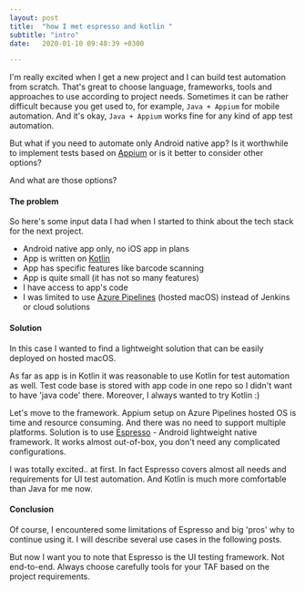 ```yaml
---
layout: post
title:  "how I met espresso and kotlin "
subtitle: "intro"
date:   2020-01-10 09:40:39 +0300

---
```


I'm really excited when I get a new project and I can build test automation from scratch. That's great to choose language, frameworks,
tools and approaches to use according to project needs. 
Sometimes it can be rather difficult because you get used to, for example, ```Java + Appium``` for mobile automation. 
And it's okay, ```Java + Appium``` works fine for any kind of app test automation.

But what if you need to automate only Android native app? Is it worthwhile to implement tests based on [Appium][appium] 
or is it better to consider other options?

And what are those options? 

#### The problem

So here's some input data I had when I started to think about the tech stack for the next project.

* Android native app only, no iOS app in plans
* App is written on [Kotlin][kotlin]
* App has specific features like barcode scanning
* App is quite small (it has not so many features)
* I have access to app's code 
* I was limited to use [Azure Pipelines][pipelines] (hosted macOS) instead of Jenkins or cloud solutions

#### Solution

In this case I wanted to find a lightweight solution that can be easily deployed on hosted macOS. 

As far as app is in Kotlin it was reasonable to use Kotlin for test automation as well. 
Test code base is stored with app code in one repo so I didn't want to have 'java code' there.
Moreover, I always wanted to try Kotlin :)

Let's move to the framework. Appium setup on Azure Pipelines hosted OS is time and resource consuming. 
And there was no need to support multiple platforms. Solution is to use [Espresso][espresso] - Android lightweight native framework.
It works almost out-of-box, you don't need any complicated configurations. 

I was totally excited.. at first. 
In fact Espresso covers almost all needs and requirements for UI test automation. And Kotlin is much more comfortable than Java for me now.


#### Conclusion

Of course, I encountered some limitations of Espresso and big 'pros' why to continue using it. 
I will describe several use cases in the following posts.

But now I want you to note that Espresso is the UI testing framework. Not end-to-end. 
Always choose carefully tools for your TAF based on the project requirements. 


[appium]: http://appium.io/
[espresso]: https://developer.android.com/training/testing/espressov
[kotlin]: https://github.com/JetBrains/kotlin
[pipelines]: https://azure.microsoft.com/en-us/services/devops/pipelines/
